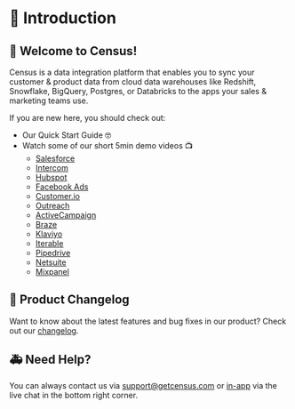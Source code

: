 # 🏡 Introduction

## 👋 Welcome to Census! 

Census is a data integration platform that enables you to sync your customer & product data from cloud data warehouses like Redshift, Snowflake, BigQuery, Postgres, or Databricks to the apps your sales & marketing teams use.

If you are new here, you should check out:

* Our Quick Start Guide 🤓 
* Watch some of our short 5min demo videos 📺
  * [Salesforce](https://www.youtube.com/watch?v=K-qmPOweyUU)
  * [Intercom](https://www.youtube.com/watch?v=RCKO3w-qw9g)
  * [Hubspot](https://www.youtube.com/watch?v=pkbmg-TmTiY)
  * [Facebook Ads](https://www.youtube.com/watch?v=0_jr7dv-FWE)
  * [Customer.io](https://www.youtube.com/watch?v=sRYnagj_gIE)
  * [Outreach](https://www.loom.com/share/c55ef1006cfc4d5eb310c7151861c978)
  * [ActiveCampaign](https://youtu.be/lTc7u8rV7i4)
  * [Braze](https://www.youtube.com/watch?v=qwa2BEuxEBs)
  * [Klaviyo](https://youtu.be/U8q7E2SZJkI)
  * [Iterable](https://www.loom.com/share/27415b2fa0a3404cb2107f2ad2fcb98b)
  * [Pipedrive](https://youtu.be/s3pCULG8Zkg)
  * [Netsuite](https://www.youtube.com/watch?v=ITZzrwtCf7M)
  * [Mixpanel](https://www.youtube.com/watch?v=q-JxGTsORfE)

## 🎊 Product Changelog

Want to know about the latest features and bug fixes in our product? Check out our [changelog](https://whatsnew.getcensus.com/).

## 🚑 Need Help?

You can always contact us via support@getcensus.com or [in-app](https://app.getcensus.com) via the live chat in the bottom right corner.

